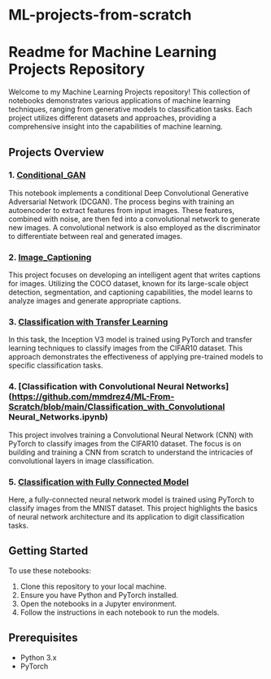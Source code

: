 # ML-projects-from-scratch

# Readme for Machine Learning Projects Repository

Welcome to my Machine Learning Projects repository! This collection of notebooks demonstrates various applications of machine learning techniques, ranging from generative models to classification tasks. Each project utilizes different datasets and approaches, providing a comprehensive insight into the capabilities of machine learning.

## Projects Overview

### 1. [Conditional_GAN](https://github.com/mmdrez4/ML-From-Scratch/blob/main/Conditional_GAN.ipynb)
This notebook implements a conditional Deep Convolutional Generative Adversarial Network (DCGAN). The process begins with training an autoencoder to extract features from input images. These features, combined with noise, are then fed into a convolutional network to generate new images. A convolutional network is also employed as the discriminator to differentiate between real and generated images.

### 2. [Image_Captioning](https://github.com/mmdrez4/ML-From-Scratch/blob/main/Image_Captioning.ipynb)
This project focuses on developing an intelligent agent that writes captions for images. Utilizing the COCO dataset, known for its large-scale object detection, segmentation, and captioning capabilities, the model learns to analyze images and generate appropriate captions.

### 3. [Classification with Transfer Learning](https://github.com/mmdrez4/ML-From-Scratch/blob/main/Classification_with_Transfer_Learning.ipynb)
In this task, the Inception V3 model is trained using PyTorch and transfer learning techniques to classify images from the CIFAR10 dataset. This approach demonstrates the effectiveness of applying pre-trained models to specific classification tasks.

### 4. [Classification with Convolutional Neural Networks](https://github.com/mmdrez4/ML-From-Scratch/blob/main/Classification_with_Convolutional Neural_Networks.ipynb)
This project involves training a Convolutional Neural Network (CNN) with PyTorch to classify images from the CIFAR10 dataset. The focus is on building and training a CNN from scratch to understand the intricacies of convolutional layers in image classification.

### 5. [Classification with Fully Connected Model](https://github.com/mmdrez4/ML-From-Scratch/blob/main/Classification_with_Fully_Connected_Model.ipynb)
Here, a fully-connected neural network model is trained using PyTorch to classify images from the MNIST dataset. This project highlights the basics of neural network architecture and its application to digit classification tasks.

## Getting Started
To use these notebooks:
1. Clone this repository to your local machine.
2. Ensure you have Python and PyTorch installed.
3. Open the notebooks in a Jupyter environment.
4. Follow the instructions in each notebook to run the models.

## Prerequisites
- Python 3.x
- PyTorch
